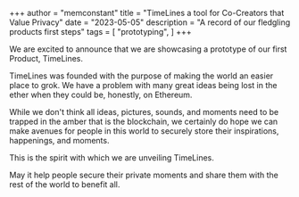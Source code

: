 +++
author = "memconstant"
title = "TimeLines a tool for Co-Creators that Value Privacy"
date = "2023-05-05"
description = "A record of our fledgling products first steps"
tags = [
    "prototyping",
]
+++

We are excited to announce that we are showcasing a prototype of our first Product, TimeLines.

TimeLines was founded with the purpose of making the world an easier place to grok. We have a problem with many great ideas being lost in the ether when they could be, honestly, on Ethereum.

While we don't think all ideas, pictures, sounds, and moments need to be trapped in the amber that is the blockchain, we certainly do hope we can make avenues for people in this world to securely store their inspirations, happenings, and moments.

This is the spirit with which we are unveiling TimeLines.

May it help people secure their private moments and share them with the rest of the world to benefit all.

